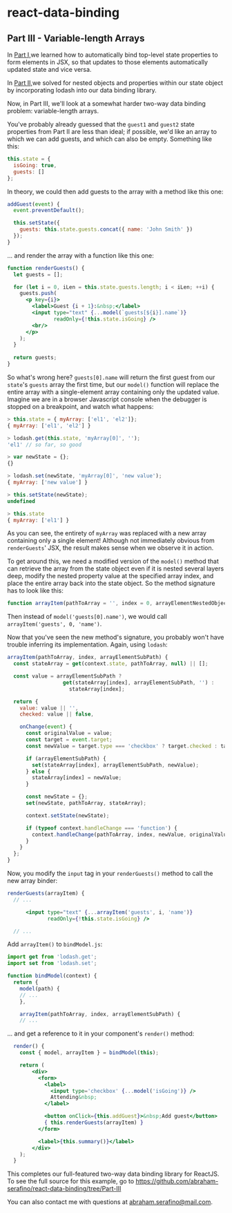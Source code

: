 # react-data-binding

## Part III - Variable-length Arrays
In [Part I,](https://github.com/abraham-serafino/react-data-binding/tree/Part-I)we
learned how to automatically bind top-level state properties to form elements in JSX, so
that updates to those elements automatically updated state and vice versa.

In [Part II,](https://github.com/abraham-serafino/react-data-binding/tree/Part-II)we
solved for nested objects and properties within our state object by incorporating lodash
into our data binding library.

Now, in Part III, we'll look at a somewhat harder two-way data binding problem:
variable-length arrays.

You've probably already guessed that the `guest1` and `guest2` state properties from
Part II are less than ideal; if possible, we'd like an array to which we can add guests,
and which can also be empty. Something like this:

```js
this.state = {
  isGoing: true,
  guests: []
};
```

In theory, we could then add guests to the array with a method like this one:

```js
addGuest(event) {
  event.preventDefault();

  this.setState({
    guests: this.state.guests.concat({ name: 'John Smith' })
  });
}
```

... and render the array with a function like this one:

```jsx harmony
function renderGuests() {
  let guests = [];

  for (let i = 0, iLen = this.state.guests.length; i < iLen; ++i) {
    guests.push(
      <p key={i}>
        <label>Guest {i + 1}:&nbsp;</label>
        <input type="text" {...model(`guests[${i}].name`)}
               readOnly={!this.state.isGoing} />
        <br/>
      </p>
    );
  }
  
  return guests;
}
```

So what's wrong here? `guests[0].name` will return the first guest from our `state`'s
`guests` array the first time, but our `model()` function will replace the entire array
with a single-element array containing only the updated value. Imagine we are in a
browser Javascript console when the debugger is stopped on a breakpoint, and watch what
happens:

```js
> this.state = { myArray: ['el1', 'el2']};
{ myArray: ['el1', 'el2'] }

> lodash.get(this.state, 'myArray[0]', '');
'el1' // so far, so good

> var newState = {};
{}

> lodash.set(newState, 'myArray[0]', 'new value');
{ myArray: ['new value'] }

> this.setState(newState);
undefined

> this.state
{ myArray: ['el1'] }
```

As you can see, the entirety of `myArray` was replaced with a new array containing only
a single element! Although not immediately obvious from `renderGuests`' JSX, the result
makes sense when we observe it in action.

To get around this, we need a modified version of the `model()` method that can retrieve
the array from the state object even if it is nested several layers deep, modify the
nested property value at the specified array index, and place the entire array back into
the state object. So the method signature has to look like this:

```js
function arrayItem(pathToArray = '', index = 0, arrayElementNestedObjectProperty = '') {}
```

Then instead of `model('guests[0].name')`, we would call `arrayItem('guests', 0, 'name')`.

Now that you've seen the new method's signature, you probably won't have trouble inferring
its implementation. Again, using `lodash`:

```js
arrayItem(pathToArray, index, arrayElementSubPath) {
  const stateArray = get(context.state, pathToArray, null) || [];

  const value = arrayElementSubPath ?
                  get(stateArray[index], arrayElementSubPath, '') :
                    stateArray[index];

  return {
    value: value || '',
    checked: value || false,

    onChange(event) {
      const originalValue = value;
      const target = event.target;
      const newValue = target.type === 'checkbox' ? target.checked : target.value;

      if (arrayElementSubPath) {
        set(stateArray[index], arrayElementSubPath, newValue);
      } else {
        stateArray[index] = newValue;
      }

      const newState = {};
      set(newState, pathToArray, stateArray);

      context.setState(newState);

      if (typeof context.handleChange === 'function') {
        context.handleChange(pathToArray, index, newValue, originalValue, arrayElementSubPath);
      }
    }
  };
}
```

Now, you modify the `input` tag in your `renderGuests()` method to call the new array
binder:

```jsx harmony
renderGuests(arrayItem) {
  // ...

      <input type="text" {...arrayItem('guests', i, 'name')}
             readOnly={!this.state.isGoing} />

  // ...    
```

Add `arrayItem()` to `bindModel.js`:

```js
import get from 'lodash.get';
import set from 'lodash.set';

function bindModel(context) {
  return {
    model(path) {
    // ...
    },

    arrayItem(pathToArray, index, arrayElementSubPath) {
    // ...
```

... and get a reference to it in your component's `render()` method:

```jsx harmony
  render() {
    const { model, arrayItem } = bindModel(this);

    return (
        <div>
          <form>
            <label>
              <input type='checkbox' {...model('isGoing')} />
              Attending&nbsp;
            </label>

            <button onClick={this.addGuest}>&nbsp;Add guest</button>
            { this.renderGuests(arrayItem) }
          </form>

          <label>{this.summary()}</label>
        </div>
    );
  }
```

This completes our full-featured two-way data binding library for ReactJS. To see the
full source for this example, go to
https://github.com/abraham-serafino/react-data-binding/tree/Part-III

You can also contact me with questions at [abraham.serafino@mail.com](mailto:abraham.serafino@mail.com).
